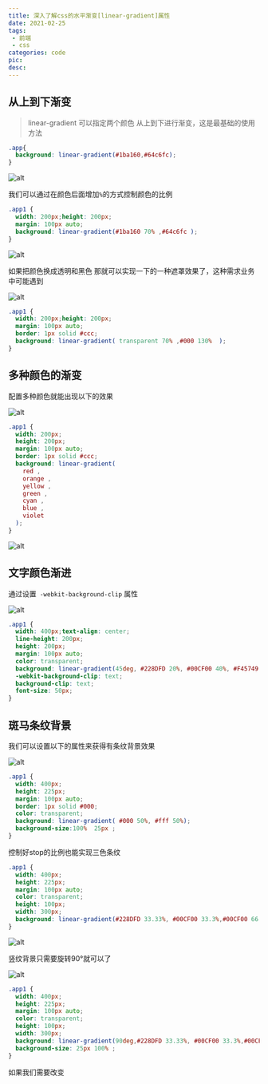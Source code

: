```yaml
---
title: 深入了解css的水平渐变[linear-gradient]属性
date: 2021-02-25
tags:
 - 前端
 - css
categories: code
pic: 
desc: 
---
```


## 从上到下渐变

> linear-gradient 可以指定两个颜色 从上到下进行渐变，这是最基础的使用方法

```css
.app{
  background: linear-gradient(#1ba160,#64c6fc);
}
```

![alt](//image.woai996.com/picgo/20210225154009.png)

我们可以通过在颜色后面增加`%`的方式控制颜色的比例

```css
.app1 {
  width: 200px;height: 200px;
  margin: 100px auto;
  background: linear-gradient(#1ba160 70% ,#64c6fc );
}
```
![alt](//image.woai996.com/picgo/20210225154729.png)

如果把颜色换成透明和黑色 那就可以实现一下的一种遮罩效果了，这种需求业务中可能遇到

![alt](//image.woai996.com/picgo/20210225155204.png)

```css
.app1 {
  width: 200px;height: 200px;
  margin: 100px auto;
  border: 1px solid #ccc;
  background: linear-gradient( transparent 70% ,#000 130%  );
}
```


## 多种颜色的渐变
配置多种颜色就能出现以下的效果

![alt](//image.woai996.com/picgo/20210225160011.png)
```css
.app1 {
  width: 200px;
  height: 200px;
  margin: 100px auto;
  border: 1px solid #ccc;
  background: linear-gradient(
    red ,
    orange ,
    yellow ,
    green ,
    cyan ,
    blue ,
    violet 
  );
}
```

![alt](//image.woai996.com/picgo/20210225161512.gif)

## 文字颜色渐进
通过设置` -webkit-background-clip` 属性

![alt](//image.woai996.com/picgo/20210225162138.png)

```css
.app1 {
  width: 400px;text-align: center;
  line-height: 200px;
  height: 200px;
  margin: 100px auto;
  color: transparent;
  background: linear-gradient(45deg, #228DFD 20%, #00CF00 40%, #F45749 80%);
  -webkit-background-clip: text;
  background-clip: text;
  font-size: 50px;
}
```

## 斑马条纹背景

我们可以设置以下的属性来获得有条纹背景效果

![alt](//image.woai996.com/picgo/20210225162753.png)

```css
.app1 {
  width: 400px;
  height: 225px;
  margin: 100px auto;
  border: 1px solid #000;
  color: transparent;
  background: linear-gradient( #000 50%, #fff 50%);
  background-size:100%  25px ;
}
```

控制好stop的比例也能实现三色条纹

```css
.app1 {
  width: 400px;
  height: 225px;
  margin: 100px auto;
  color: transparent;
  height: 100px;
  width: 300px;
  background: linear-gradient(#228DFD 33.33%, #00CF00 33.3%,#00CF00 66.66%, #F45749 0);
}
```

![alt](//image.woai996.com/picgo/20210225163309.png)

竖纹背景只需要旋转90°就可以了

![alt](//image.woai996.com/picgo/20210225163527.png)

```css
.app1 {
  width: 400px;
  height: 225px;
  margin: 100px auto;
  color: transparent;
  height: 100px;
  width: 300px;
  background: linear-gradient(90deg,#228DFD 33.33%, #00CF00 33.3%,#00CF00 66.66%, #F45749 0);
  background-size: 25px 100% ;
}
```

如果我们需要改变
